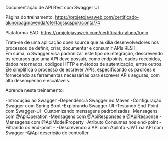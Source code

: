 Documentação de API Rest com Swagger UI

Página do treinamento: https://projetojavaweb.com/certificado-aluno/paginavenda/oferta/jssqspok/conta/74

Plataforma EAD: https://projetojavaweb.com/certificado-aluno/login

Trata-se de uma aplicação open source que auxilia desenvolvedores nos processos de definir, criar, documentar e consumir APIs REST.  
Em suma, o Swagger visa padronizar este tipo de integração, descrevendo os recursos que uma API deve possuir, como endpoints, dados recebidos, dados retornados, códigos HTTP e métodos de autenticação, entre outros.
Ele simplifica o processo de escrever APIs, especificando os padrões e fornecendo as ferramentas necessárias para escrever APIs seguras, com alto desempenho e escaláveis.

Aprenda neste treinamento: 

-Introdução ao Swagger
-Dependência Swagger no Maven
-Configuração Swagger com Spring Boot 
-Explorando Swagger-UI
-Testando End-Point com Swagger-UI
-Customizando mensagens padronizadas
-Mensagens com @ApiOperation
-Mensagens com @ApiResponses e @ApiResponse
-Mensagens com @ApiModelProperty
-Atributo Consumes nos end-point
-Filtrando os end-point -
-Descrevendo a API com ApiInfo
-JWT na API com Swagger
-@Api descrição de controller 
